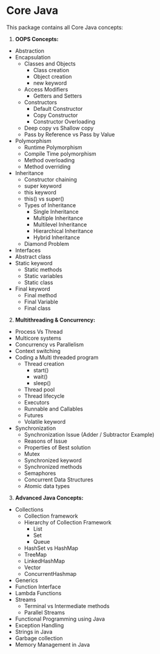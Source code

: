 # Core Java 
This package contains all Core Java concepts:

1. **OOPS Concepts:**
  - Abstraction
  - Encapsulation 
    - Classes and Objects
      - Class creation
      - Object creation
      - new keyword
    - Access Modifiers
      - Getters and Setters
    - Constructors
      - Default Constructor
      - Copy Constructor
      - Constructor Overloading
    - Deep copy vs Shallow copy
    - Pass by Reference vs Pass by Value
  - Polymorphism
     - Runtime Polymorphism
     - Compile Time polymorphism
     - Method overloading
     - Method overriding
  - Inheritance
    - Constructor chaining
    - super keyword
    - this keyword
    - this() vs super()
    - Types of Inheritance
      - Single Inheritance
      - Multiple Inheritance
      - Multilevel Inheritance
      - Hierarchical Inheritance
      - Hybrid Inheritance
    - Diamond Problem
  - Interfaces
  - Abstract class
  - Static keyword
    - Static methods
    - Static variables
    - Static class
  - Final keyword
    - Final method
    - Final Variable
    - Final class
2. **Multithreading & Concurrency:**
  - Process Vs Thread
  - Multicore systems
  - Concurrency vs Parallelism
  - Context switching
  - Coding a Multi threaded program
    - Thread creation
      - start()
      - wait()
      - sleep()
    - Thread pool
    - Thread lifecycle
    - Executors
    - Runnable and Callables
    - Futures
    - Volatile keyword
  - Synchronization
    - Synchronization Issue (Adder / Subtractor Example)
    - Reasons of Issue
    - Properties of Best solution
    - Mutex
    - Synchronized keyword
    - Synchronized methods
    - Semaphores
    - Concurrent Data Structures
    - Atomic data types
3. **Advanced Java Concepts:**
  - Collections
    - Collection framework
    - Hierarchy of Collection Framework
      - List
      - Set
      - Queue
    - HashSet vs HashMap
    - TreeMap
    - LinkedHashMap
    - Vector
    - ConcurrentHashmap
  - Generics
  - Function Interface
  - Lambda Functions
  - Streams
    - Terminal vs Intermediate methods
    - Parallel Streams
  - Functional Programming using Java
  - Exception Handling
  - Strings in Java
  - Garbage collection
  - Memory Management in Java